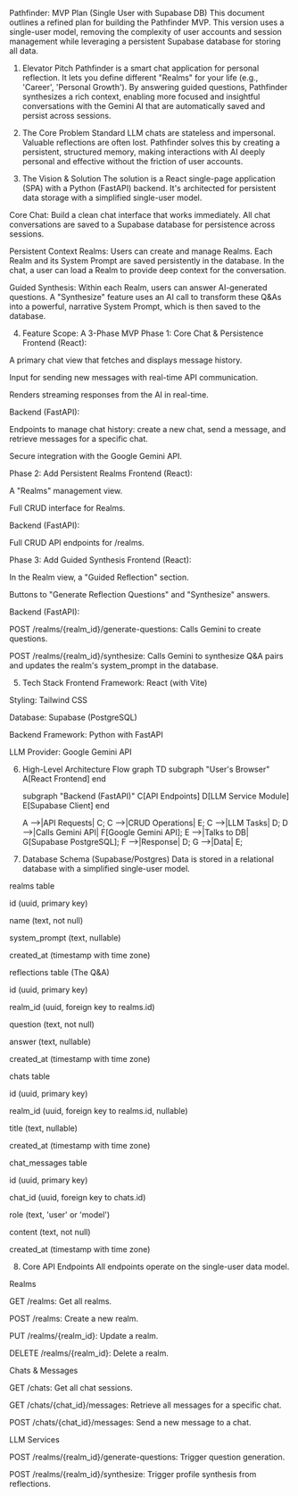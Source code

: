 Pathfinder: MVP Plan (Single User with Supabase DB)
This document outlines a refined plan for building the Pathfinder MVP. This version uses a single-user model, removing the complexity of user accounts and session management while leveraging a persistent Supabase database for storing all data.

1. Elevator Pitch
Pathfinder is a smart chat application for personal reflection. It lets you define different "Realms" for your life (e.g., 'Career', 'Personal Growth'). By answering guided questions, Pathfinder synthesizes a rich context, enabling more focused and insightful conversations with the Gemini AI that are automatically saved and persist across sessions.

2. The Core Problem
Standard LLM chats are stateless and impersonal. Valuable reflections are often lost. Pathfinder solves this by creating a persistent, structured memory, making interactions with AI deeply personal and effective without the friction of user accounts.

3. The Vision & Solution
The solution is a React single-page application (SPA) with a Python (FastAPI) backend. It's architected for persistent data storage with a simplified single-user model.

Core Chat: Build a clean chat interface that works immediately. All chat conversations are saved to a Supabase database for persistence across sessions.

Persistent Context Realms: Users can create and manage Realms. Each Realm and its System Prompt are saved persistently in the database. In the chat, a user can load a Realm to provide deep context for the conversation.

Guided Synthesis: Within each Realm, users can answer AI-generated questions. A "Synthesize" feature uses an AI call to transform these Q&As into a powerful, narrative System Prompt, which is then saved to the database.

4. Feature Scope: A 3-Phase MVP
Phase 1: Core Chat & Persistence
Frontend (React):

A primary chat view that fetches and displays message history.

Input for sending new messages with real-time API communication.

Renders streaming responses from the AI in real-time.

Backend (FastAPI):

Endpoints to manage chat history: create a new chat, send a message, and retrieve messages for a specific chat.

Secure integration with the Google Gemini API.

Phase 2: Add Persistent Realms
Frontend (React):

A "Realms" management view.

Full CRUD interface for Realms.

Backend (FastAPI):

Full CRUD API endpoints for /realms.

Phase 3: Add Guided Synthesis
Frontend (React):

In the Realm view, a "Guided Reflection" section.

Buttons to "Generate Reflection Questions" and "Synthesize" answers.

Backend (FastAPI):

POST /realms/{realm_id}/generate-questions: Calls Gemini to create questions.

POST /realms/{realm_id}/synthesize: Calls Gemini to synthesize Q&A pairs and updates the realm's system_prompt in the database.

5. Tech Stack
Frontend Framework: React (with Vite)

Styling: Tailwind CSS

Database: Supabase (PostgreSQL)

Backend Framework: Python with FastAPI

LLM Provider: Google Gemini API

6. High-Level Architecture Flow
graph TD
    subgraph "User's Browser"
        A[React Frontend]
    end

    subgraph "Backend (FastAPI)"
        C[API Endpoints]
        D[LLM Service Module]
        E[Supabase Client]
    end

    A -->|API Requests| C;
    C -->|CRUD Operations| E;
    C -->|LLM Tasks| D;
    D -->|Calls Gemini API| F[Google Gemini API];
    E -->|Talks to DB| G[Supabase PostgreSQL];
    F -->|Response| D;
    G -->|Data| E;

7. Database Schema (Supabase/Postgres)
Data is stored in a relational database with a simplified single-user model.

realms table

id (uuid, primary key)

name (text, not null)

system_prompt (text, nullable)

created_at (timestamp with time zone)

reflections table (The Q&A)

id (uuid, primary key)

realm_id (uuid, foreign key to realms.id)

question (text, not null)

answer (text, nullable)

created_at (timestamp with time zone)

chats table

id (uuid, primary key)

realm_id (uuid, foreign key to realms.id, nullable)

title (text, nullable)

created_at (timestamp with time zone)

chat_messages table

id (uuid, primary key)

chat_id (uuid, foreign key to chats.id)

role (text, 'user' or 'model')

content (text, not null)

created_at (timestamp with time zone)

8. Core API Endpoints
All endpoints operate on the single-user data model.

Realms

GET /realms: Get all realms.

POST /realms: Create a new realm.

PUT /realms/{realm_id}: Update a realm.

DELETE /realms/{realm_id}: Delete a realm.

Chats & Messages

GET /chats: Get all chat sessions.

GET /chats/{chat_id}/messages: Retrieve all messages for a specific chat.

POST /chats/{chat_id}/messages: Send a new message to a chat.

LLM Services

POST /realms/{realm_id}/generate-questions: Trigger question generation.

POST /realms/{realm_id}/synthesize: Trigger profile synthesis from reflections.